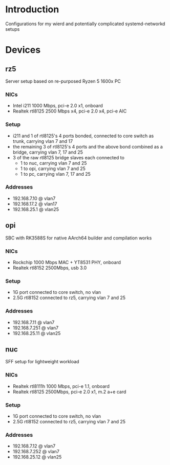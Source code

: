 # Introduction
Configurations for my wierd and potentially complicated systemd-networkd setups

# Devices
## rz5
Server setup based on re-purposed Ryzen 5 1600x PC
### NICs
 - Intel i211 1000 Mbps, pci-e 2.0 x1, onboard
 - Realtek rtl8125 2500 Mbps x4, pci-e 2.0 x4, pci-e AIC
### Setup
 - i211 and 1 of rtl8125's 4 ports bonded, connected to core switch as trunk, carrying vlan 7 and 17
 - the remaining 3 of rtl8125's 4 ports and the above bond combined as a bridge, carrying vlan 7, 17 and 25
 - 3 of the raw rtl8125 bridge slaves each connected to
   - 1 to nuc, carrying vlan 7 and 25
   - 1 to opi, carrying vlan 7 and 25
   - 1 to pc, carrying vlan 7, 17 and 25
### Addresses
 - 192.168.7.10 @ vlan7
 - 192.168.17.2 @ vlan17
 - 192.168.25.1 @ vlan25

## opi
SBC with RK3588S for native AArch64 builder and compilation works
### NICs
 - Rockchip 1000 Mbps MAC + YT8531 PHY, onboard
 - Realtek rtl8152 2500Mbps, usb 3.0
### Setup
 - 1G port connected to core switch, no vlan
 - 2.5G rtl8152 connected to rz5, carrying vlan 7 and 25
### Addresses
 - 192.168.7.11 @ vlan7
 - 192.168.7.251 @ vlan7
 - 192.168.25.11 @ vlan25

## nuc
SFF setup for lightweight workload
### NICs
 - Realtek rtl8111h 1000 Mbps, pci-e 1.1, onboard
 - Realtek rtl8125 2500Mbps, pci-e 2.0 x1, m.2 a+e card
### Setup
 - 1G port connected to core switch, no vlan
 - 2.5G rtl8152 connected to rz5, carrying vlan 7 and 25
### Addresses
 - 192.168.7.12 @ vlan7
 - 192.168.7.252 @ vlan7
 - 192.168.25.12 @ vlan25